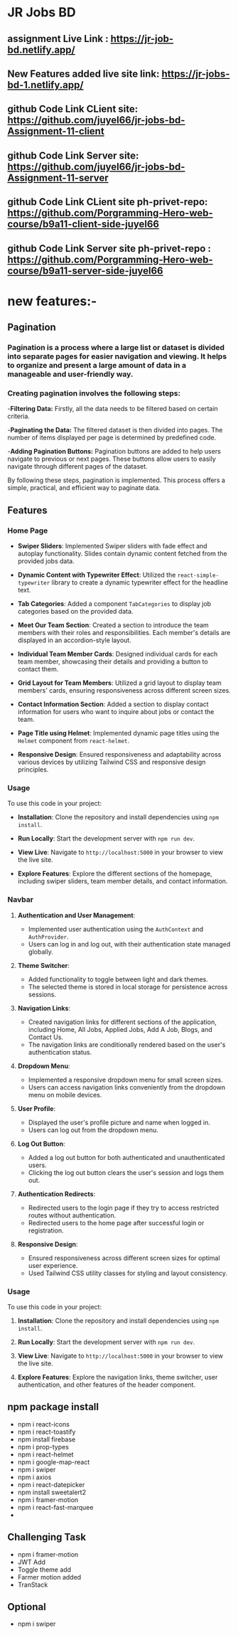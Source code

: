 # JR Jobs BD
## assignment Live Link : https://jr-job-bd.netlify.app/
## New Features added live site link: https://jr-jobs-bd-1.netlify.app/
## github Code Link CLient site: https://github.com/juyel66/jr-jobs-bd-Assignment-11-client
## github Code Link Server site: https://github.com/juyel66/jr-jobs-bd-Assignment-11-server
## github Code Link CLient site ph-privet-repo: https://github.com/Porgramming-Hero-web-course/b9a11-client-side-juyel66
## github Code Link Server site ph-privet-repo : https://github.com/Porgramming-Hero-web-course/b9a11-server-side-juyel66

# new features:-
## Pagination
### Pagination is a process where a large list or dataset is divided into separate pages for easier navigation and viewing. It helps to organize and present a large amount of data in a manageable and user-friendly way.

### Creating pagination involves the following steps:

-**Filtering Data:** Firstly, all the data needs to be filtered based on certain criteria.

-**Paginating the Data:** The filtered dataset is then divided into pages. The number of items displayed per page is determined by predefined code.

-**Adding Pagination Buttons:** Pagination buttons are added to help users navigate to previous or next pages. These buttons allow users to easily navigate through different pages of the dataset.

By following these steps, pagination is implemented. This process offers a simple, practical, and efficient way to paginate data.


## Features
### Home Page
- **Swiper Sliders**: Implemented Swiper sliders with fade effect and autoplay functionality. Slides contain dynamic content fetched from the provided jobs data.

- **Dynamic Content with Typewriter Effect**: Utilized the `react-simple-typewriter` library to create a dynamic typewriter effect for the headline text.

- **Tab Categories**: Added a component `TabCategories` to display job categories based on the provided data.

- **Meet Our Team Section**: Created a section to introduce the team members with their roles and responsibilities. Each member's details are displayed in an accordion-style layout.

- **Individual Team Member Cards**: Designed individual cards for each team member, showcasing their details and providing a button to contact them.

- **Grid Layout for Team Members**: Utilized a grid layout to display team members' cards, ensuring responsiveness across different screen sizes.

- **Contact Information Section**: Added a section to display contact information for users who want to inquire about jobs or contact the team.

- **Page Title using Helmet**: Implemented dynamic page titles using the `Helmet` component from `react-helmet`.

- **Responsive Design**: Ensured responsiveness and adaptability across various devices by utilizing Tailwind CSS and responsive design principles.

### Usage

To use this code in your project:

- **Installation**: Clone the repository and install dependencies using `npm install`.

- **Run Locally**: Start the development server with `npm run dev`.

- **View Live**: Navigate to `http://localhost:5000` in your browser to view the live site.

- **Explore Features**: Explore the different sections of the homepage, including swiper sliders, team member details, and contact information.

### Navbar

1. **Authentication and User Management**:
   - Implemented user authentication using the `AuthContext` and `AuthProvider`.
   - Users can log in and log out, with their authentication state managed globally.

2. **Theme Switcher**:
   - Added functionality to toggle between light and dark themes.
   - The selected theme is stored in local storage for persistence across sessions.

3. **Navigation Links**:
   - Created navigation links for different sections of the application, including Home, All Jobs, Applied Jobs, Add A Job, Blogs, and Contact Us.
   - The navigation links are conditionally rendered based on the user's authentication status.

4. **Dropdown Menu**:
   - Implemented a responsive dropdown menu for small screen sizes.
   - Users can access navigation links conveniently from the dropdown menu on mobile devices.

5. **User Profile**:
   - Displayed the user's profile picture and name when logged in.
   - Users can log out from the dropdown menu.

6. **Log Out Button**:
   - Added a log out button for both authenticated and unauthenticated users.
   - Clicking the log out button clears the user's session and logs them out.

7. **Authentication Redirects**:
   - Redirected users to the login page if they try to access restricted routes without authentication.
   - Redirected users to the home page after successful login or registration.

8. **Responsive Design**:
   - Ensured responsiveness across different screen sizes for optimal user experience.
   - Used Tailwind CSS utility classes for styling and layout consistency.

### Usage

To use this code in your project:

1. **Installation**: Clone the repository and install dependencies using `npm install`.

2. **Run Locally**: Start the development server with `npm run dev`.

3. **View Live**: Navigate to `http://localhost:5000` in your browser to view the live site.

4. **Explore Features**: Explore the navigation links, theme switcher, user authentication, and other features of the header component.




## npm package install 
- npm i react-icons
- npm i react-toastify
- npm install firebase
- npm i prop-types
- npm i react-helmet 
- npm i google-map-react
- npm i swiper
- npm i axios
- npm i react-datepicker
- npm install sweetalert2
- npm i framer-motion
- npm i react-fast-marquee
- 



## Challenging Task
- npm i framer-motion
- JWT Add
- Toggle theme add
- Farmer motion added
- TranStack 



## Optional
- npm i swiper